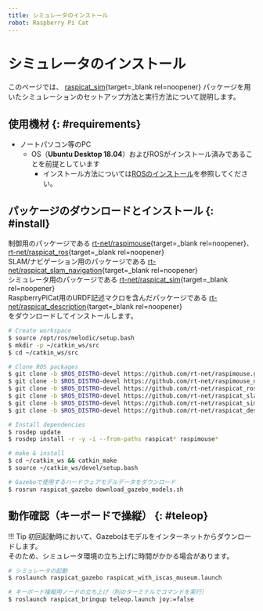 ```yaml
---
title: シミュレータのインストール
robot: Raspberry Pi Cat
---
```


# シミュレータのインストール


このページでは、
[raspicat_sim](https://github.com/rt-net/raspicat_sim){target=_blank rel=noopener}
パッケージを用いたシミュレーションのセットアップ方法と実行方法について説明します。


## 使用機材 {: #requirements}

* ノートパソコン等のPC
    * OS（**Ubuntu Desktop 18.04**）およびROSがインストール済みであることを前提としています
        * インストール方法については[ROSのインストール](../ros/install.md)を参照してください。

## パッケージのダウンロードとインストール {: #install}

制御用のパッケージである
[rt-net/raspimouse](https://github.com/rt-net/raspimouse){target=_blank rel=noopener}、[rt-net/raspicat_ros](https://github.com/rt-net/raspicat_ros){target=_blank rel=noopener}   
SLAM/ナビゲーション用のパッケージである
[rt-net/raspicat_slam_navigation](https://github.com/rt-net/raspicat_slam_navigation){target=_blank rel=noopener}  
シミュレータ用のパッケージである
[rt-net/raspicat_sim](https://github.com/rt-net/raspicat_sim.git){target=_blank rel=noopener}  
RaspberryPiCat用のURDF記述マクロを含んだパッケージである
[rt-net/raspicat_description](https://github.com/rt-net/raspicat_description){target=_blank rel=noopener}  
をダウンロードしてインストールします。

```sh
# Create workspace
$ source /opt/ros/melodic/setup.bash
$ mkdir -p ~/catkin_ws/src
$ cd ~/catkin_ws/src

# Clone ROS packages
$ git clone -b $ROS_DISTRO-devel https://github.com/rt-net/raspimouse.git
$ git clone -b $ROS_DISTRO-devel https://github.com/rt-net/raspimouse_description.git
$ git clone -b $ROS_DISTRO-devel https://github.com/rt-net/raspicat_ros.git
$ git clone -b $ROS_DISTRO-devel https://github.com/rt-net/raspicat_slam_navigation.git
$ git clone -b $ROS_DISTRO-devel https://github.com/rt-net/raspicat_sim.git
$ git clone -b $ROS_DISTRO-devel https://github.com/rt-net/raspicat_description.git

# Install dependencies
$ rosdep update
$ rosdep install -r -y -i --from-paths raspicat* raspimouse*

# make & install
$ cd ~/catkin_ws && catkin_make
$ source ~/catkin_ws/devel/setup.bash

# Gazeboで使用するハードウェアモデルデータをダウンロード
$ rosrun raspicat_gazebo download_gazebo_models.sh
```

## 動作確認（キーボードで操縦） {: #teleop}

!!! Tip
    初回起動時において、Gazeboはモデルをインターネットからダウンロードします。  
    そのため、シミュレータ環境の立ち上げに時間がかかる場合があります。

```sh
# シミュレータの起動
$ roslaunch raspicat_gazebo raspicat_with_iscas_museum.launch

# キーボード操縦用ノードの立ち上げ（別のターミナルでコマンドを実行）
$ roslaunch raspicat_bringup teleop.launch joy:=false
```
